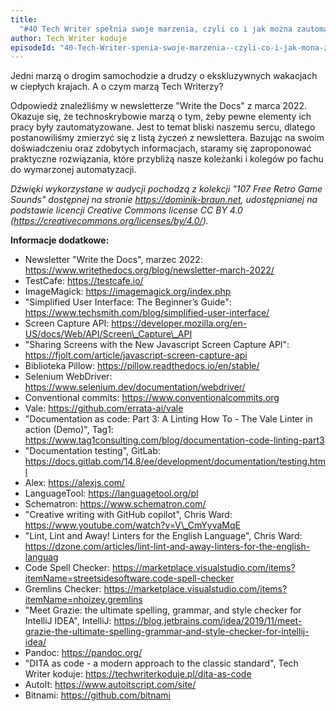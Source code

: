 ```yaml
---
title:
  "#40 Tech Writer spełnia swoje marzenia, czyli co i jak można zautomatyzować"
author: Tech Writer koduje
episodeId: "40-Tech-Writer-spenia-swoje-marzenia--czyli-co-i-jak-mona-zautomatyzowa-e1foo3d"
---
```


Jedni marzą o drogim samochodzie a drudzy o ekskluzywnych wakacjach w ciepłych
krajach. A o czym marzą Tech Writerzy?

Odpowiedź znaleźliśmy w newsletterze "Write the Docs" z marca 2022. Okazuje się,
że technoskrybowie marzą o tym, żeby pewne elementy ich pracy były
zautomatyzowane. Jest to temat bliski naszemu sercu, dlatego postanowiliśmy
zmierzyć się z listą życzeń z newslettera. Bazując na swoim doświadczeniu oraz
zdobytych informacjach, staramy się zaproponować praktyczne rozwiązania, które
przybliżą nasze koleżanki i kolegów po fachu do wymarzonej automatyzacji.

_Dźwięki wykorzystane w audycji pochodzą z kolekcji "107 Free Retro Game Sounds"
dostępnej na stronie https://dominik-braun.net, udostępnianej na podstawie
licencji Creative Commons license CC BY 4.0
(https://creativecommons.org/licenses/by/4.0/)._

**Informacje dodatkowe:**

- Newsletter "Write the Docs", marzec 2022:
  https://www.writethedocs.org/blog/newsletter-march-2022/
- TestCafe: https://testcafe.io/
- ImageMagick: https://imagemagick.org/index.php
- "Simplified User Interface: The Beginner’s Guide":
  https://www.techsmith.com/blog/simplified-user-interface/
- Screen Capture API:
  https://developer.mozilla.org/en-US/docs/Web/API/Screen\_Capture\_API
- "Sharing Screens with the New Javascript Screen Capture API":
  https://fjolt.com/article/javascript-screen-capture-api
- Biblioteka Pillow: https://pillow.readthedocs.io/en/stable/
- Selenium WebDriver: https://www.selenium.dev/documentation/webdriver/
- Conventional commits: https://www.conventionalcommits.org
- Vale: https://github.com/errata-ai/vale
- "Documentation as code: Part 3: A Linting How To - The Vale Linter in action
  (Demo)", Tag1:
  https://www.tag1consulting.com/blog/documentation-code-linting-part3
- "Documentation testing", GitLab:
  https://docs.gitlab.com/14.8/ee/development/documentation/testing.html
- Alex: https://alexjs.com/
- LanguageTool: https://languagetool.org/pl
- Schematron: https://www.schematron.com/
- "Creative writing with GitHub copilot", Chris Ward:
  https://www.youtube.com/watch?v=V\_CmYyvaMqE
- "Lint, Lint and Away! Linters for the English Language", Chris Ward:
  https://dzone.com/articles/lint-lint-and-away-linters-for-the-english-languag
- Code Spell Checker:
  https://marketplace.visualstudio.com/items?itemName=streetsidesoftware.code-spell-checker
- Gremlins Checker:
  https://marketplace.visualstudio.com/items?itemName=nhoizey.gremlins
- "Meet Grazie: the ultimate spelling, grammar, and style checker for IntelliJ
  IDEA", IntelliJ:
  https://blog.jetbrains.com/idea/2019/11/meet-grazie-the-ultimate-spelling-grammar-and-style-checker-for-intellij-idea/
- Pandoc: https://pandoc.org/
- "DITA as code - a modern approach to the classic standard", Tech Writer
  koduje: https://techwriterkoduje.pl/dita-as-code
- AutoIt: https://www.autoitscript.com/site/
- Bitnami: https://github.com/bitnami

